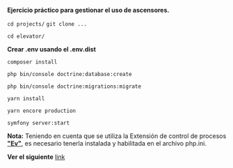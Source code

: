 **Ejercicio práctico para gestionar el uso de ascensores.**

`cd projects/`
`git clone ...`


 `cd elevator/`

 **Crear .env usando el .env.dist** 

 `composer install`

 `php bin/console doctrine:database:create`

 `php bin/console doctrine:migrations:migrate`

`yarn install`

`yarn encore production`

 
 `symfony server:start`


 **Nota:**
 Teniendo en cuenta que se utiliza la Extensión de control de procesos  [**"Ev"**](https://www.php.net/manual/es/book.ev.php), es necesario tenerla instalada y habilitada en el archivo php.ini. 

 
 **Ver el siguiente** [link](https://www.php.net/manual/es/ev.installation.php)
